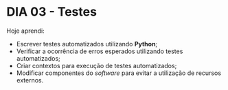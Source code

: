 # DIA 03 - Testes

Hoje aprendi:

- Escrever testes automatizados utilizando **Python**;
- Verificar a ocorrência de erros esperados utilizando testes automatizados;
- Criar contextos para execução de testes automatizados;
- Modificar componentes do *software* para evitar a utilização de recursos externos.
